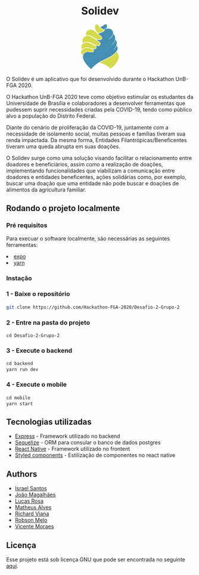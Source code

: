 <div align="center">
  <h1>Solidev</h1>
  <img src="https://github.com/Hackathon-FGA-2020/Desafio-2-Grupo-2/blob/master/mobile/src/assets/Logotipo/Logo.png" alt="logotipo"/>
</div>

O Solidev é um aplicativo que foi desenvolvido durante o Hackathon UnB-FGA 2020.

O Hackathon UnB-FGA 2020 teve como objetivo estimular os estudantes da
Universidade de Brasília e colaboradores a desenvolver ferramentas que pudessem suprir
necessidades criadas pela COVID-19, tendo como público alvo a população do Distrito
Federal.

Diante do cenário de proliferação da COVID-19, juntamente com a necessidade de isolamento
social, muitas pessoas e famílias tiveram sua renda impactada. Da mesma forma, Entidades
Filantrópicas/Beneficentes tiveram uma queda abrupta em suas doações.

O Solidev surge como uma solução visando facilitar o relacionamento entre
doadores e beneficiários, assim como a realização de doações, implementando funcionalidades
que viabilizam a comunicação entre doadores e entidades beneficentes, ações solidárias como,
por exemplo, buscar uma doação que uma entidade não pode buscar e doações de alimentos da agricultura
familiar.

## Rodando o projeto localmente

### Pré requisitos

Para execuar o software localmente, são necessárias as seguintes ferramentas:

<li>
<a href="https://expo.io/tools#cli">expo</a>
</li>
<li>
  <a href="https://yarnpkg.com/getting-started/install#global-install">yarn</a>
</li>

### Instação

### 1 - Baixe o repositório

```bash
git clone https://github.com/Hackathon-FGA-2020/Desafio-2-Grupo-2
```

### 2 - Entre na pasta do projeto

```
cd Desafio-2-Grupo-2
```

### 3 - Execute o backend

```
cd backend
yarn run dev
```

### 4 - Execute o mobile

```
cd mobile
yarn start
```

## Tecnologias utilizadas

- [Express](https://expressjs.com/) - Framework utilizado no backend
- [Sequelize](https://sequelize.org/) - ORM para consular o banco de dados postgres
- [React Native](https://reactnative.dev/) - Framework utilizado no frontent
- [Styled components](https://styled-components.com/) - Estilização de componentes no react native

## Authors

- [Israel Santos](https://github.com/israelcarlos01)
- [João Magalhães](https://github.com/joaovictornm)
- [Lucas Rosa](https://github.com/PurpleBooth)
- [Matheus Alves](https://github.com/MSantosAlves)
- [Richard Viana](https://github.com/richardjlv)
- [Robson Melo](https://github.com/RobinhoRamon)
- [Vicente Moraes](https://github.com/PurpleBooth)

## Licença

Esse projeto está sob licença GNU que pode ser encontrada no seguinte <a href="https://github.com/Hackathon-FGA-2020/Desafio-1-Grupo-10/blob/master/LICENSE">aqui</a>.
